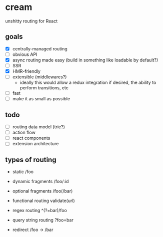 # cream

unshitty routing for React

## goals

- [x] centrally-managed routing
- [ ] obvious API
- [x] async routing made easy (build in something like loadable by default?)
- [ ] SSR
- [x] HMR-friendly
- [ ] extensible (middlewares?)
    - ideally this would allow a redux integration if desired, the ability to perform transitions, etc
- [ ] fast
- [ ] make it as small as possible

## todo

- [ ] routing data model (trie?)
- [ ] action flow
- [ ] react components
- [ ] extension architecture

## types of routing

- static
  /foo

- dynamic fragments
  /foo/:id

- optional fragments
  /foo(/bar)

- functional routing
  validate(url)

- regex routing
  ^(?=bar)/foo

- query string routing
  ?foo=bar

- redirect
  /foo -> /bar

